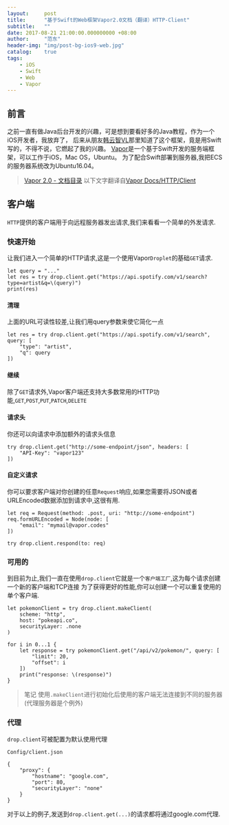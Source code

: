 ```yaml
---
layout:     post
title:      "基于Swift的Web框架Vapor2.0文档（翻译）HTTP-Client"
subtitle:   ""
date: 2017-08-21 21:00:00.000000000 +08:00
author:     "范东"
header-img: "img/post-bg-ios9-web.jpg"
catalog:    true
tags:
    - iOS
    - Swift
    - Web
    - Vapor
---
```

## 前言
之前一直有做Java后台开发的兴趣，可是想到要看好多的Java教程，作为一个iOS开发者，我放弃了，
后来从朋友[韩云智VL](http://www.jianshu.com/u/92f7630a351b)那里知道了这个框架，竟是用Swift写的，不得不说，它燃起了我的兴趣。
[Vapor](http://vapor.codes)是一个基于Swift开发的服务端框架，可以工作于iOS，Mac OS，Ubuntu。
为了配合Swift部署到服务器,我把ECS的服务器系统改为Ubuntu16.04。
> [Vapor 2.0 - 文档目录](http://blog.fandong.me/2017/08/01/iOS-SwiftVaporWeb/)
> 以下文字翻译自[Vapor Docs/HTTP/Client](https://docs.vapor.codes/2.0/http/client/)

## 客户端
`HTTP`提供的客户端用于向远程服务器发出请求,我们来看看一个简单的外发请求.
### 快速开始
让我们进入一个简单的HTTP请求,这是一个使用Vapor`Droplet`的基础`GET`请求.

```
let query = "..."
let res = try drop.client.get("https://api.spotify.com/v1/search?type=artist&q=\(query)")
print(res)
```
#### 清理
上面的URL可读性较差,让我们用query参数来使它简化一点

```
let res = try drop.client.get("https://api.spotify.com/v1/search", query: [
    "type": "artist", 
    "q": query
])
```
#### 继续
除了`GET`请求外,Vapor客户端还支持大多数常用的HTTP功能,`GET`,`POST`,`PUT`,`PATCH`,`DELETE`
#### 请求头
你还可以向请求中添加额外的请求头信息

```
try drop.client.get("http://some-endpoint/json", headers: [
    "API-Key": "vapor123"
])
```
#### 自定义请求
你可以要求客户端对你创建的任意`Request`响应,如果您需要将JSON或者URLEncoded数据添加到请求中,这很有用.

```
let req = Request(method: .post, uri: "http://some-endpoint")
req.formURLEncoded = Node(node: [
    "email": "mymail@vapor.codes"
])

try drop.client.respond(to: req)
```
### 可用的
到目前为止,我们一直在使用`drop.client`它就是一个`客户端工厂`,这为每个请求创建一个新的客户端和TCP连接
为了获得更好的性能,你可以创建一个可以重复使用的单个客户端.

```
let pokemonClient = try drop.client.makeClient(
    scheme: "http", 
    host: "pokeapi.co",
    securityLayer: .none
)

for i in 0...1 {
    let response = try pokemonClient.get("/api/v2/pokemon/", query: [
        "limit": 20, 
        "offset": i
    ])
    print("response: \(response)")
}
```
>笔记
>使用`.makeClient`进行初始化后使用的客户端无法连接到不同的服务器(代理服务器是个例外)

### 代理
`drop.client`可被配置为默认使用代理

```
Config/client.json
```

```
{
    "proxy": {
        "hostname": "google.com", 
        "port": 80,
        "securityLayer": "none"
    }
}
```
对于以上的例子,发送到`drop.client.get(...)`的请求都将通过google.com代理.